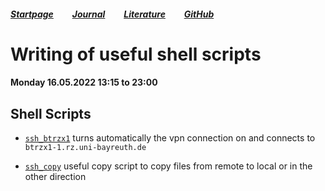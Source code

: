 ##### [Startpage](/README.md) &nbsp; &nbsp; &nbsp; &nbsp; [Journal](/journal/JOURNAL.md) &nbsp; &nbsp; &nbsp; &nbsp; [Literature](/README.md#litarture) &nbsp; &nbsp; &nbsp; &nbsp; [GitHub](https://github.com/ManeLippert/Bachelorthesis-ZonalFlows)
# Writing of useful shell scripts

#### Monday 16.05.2022 13:15 to 23:00

## Shell Scripts
* [```ssh_btrzx1```](../ssh_btrzx1.sh) turns automatically the vpn connection on and connects to ```btrzx1-1.rz.uni-bayreuth.de```

* [```ssh_copy```](../ssh_copy.sh) useful copy script to copy files from remote to local or in the other direction